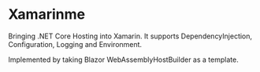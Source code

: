 # Xamarinme
Bringing .NET Core Hosting into Xamarin.
It supports DependencyInjection, Configuration, Logging and Environment.

Implemented by taking Blazor WebAssemblyHostBuilder as a template.

